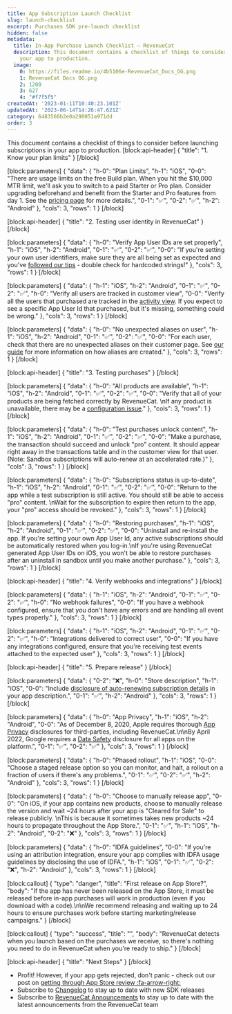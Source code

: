 ```yaml
---
title: App Subscription Launch Checklist
slug: launch-checklist
excerpt: Purchases SDK pre-launch checklist
hidden: false
metadata:
  title: In-App Purchase Launch Checklist – RevenueCat
  description: This document contains a checklist of things to consider before launching
    your app to production.
  image:
    0: https://files.readme.io/4b5106e-RevenueCat_Docs_OG.png
    1: RevenueCat Docs OG.png
    2: 1200
    3: 627
    4: "#f7f5f5"
createdAt: '2023-01-11T10:40:23.101Z'
updatedAt: '2023-06-14T14:26:47.621Z'
category: 6483560b2e0a290051a971dd
order: 3
---
```

This document contains a checklist of things to consider before launching subscriptions in your app to production.
[block:api-header]
{
  "title": "1. Know your plan limits"
}
[/block]

[block:parameters]
{
  "data": {
    "h-0": "Plan Limits",
    "h-1": "iOS",
    "0-0": "There are usage limits on the free Build plan. When you hit the $10,000 MTR limit, we'll ask you to switch to a paid Starter or Pro plan. Consider upgrading beforehand and benefit from the Starter and Pro features from day 1. See the [pricing page](https://www.revenuecat.com/pricing) for more details.",
    "0-1": "✅",
    "0-2": "✅",
    "h-2": "Android"
  },
  "cols": 3,
  "rows": 1
}
[/block]

[block:api-header]
{
  "title": "2. Testing user identity in RevenueCat"
}
[/block]

[block:parameters]
{
  "data": {
    "h-0": "Verify App User IDs are set properly",
    "h-1": "iOS",
    "h-2": "Android",
    "0-1": "✅",
    "0-2": "✅",
    "0-0": "If you're setting your own user identifiers, make sure they are all being set as expected and you've [followed our tips](doc:user-ids#tips-for-setting-app-user-ids) - double check for hardcoded strings!"
  },
  "cols": 3,
  "rows": 1
}
[/block]

[block:parameters]
{
  "data": {
    "h-1": "iOS",
    "h-2": "Android",
    "0-1": "✅",
    "0-2": "✅",
    "h-0": "Verify all users are tracked in customer view",
    "0-0": "Verify all the users that purchased are tracked in the [activity view](https://app.revenuecat.com/activity). If you expect to see a specific App User Id that purchased, but it's missing, something could be wrong."
  },
  "cols": 3,
  "rows": 1
}
[/block]

[block:parameters]
{
  "data": {
    "h-0": "No unexpected aliases on user",
    "h-1": "iOS",
    "h-2": "Android",
    "0-1": "✅",
    "0-2": "✅",
    "0-0": "For each user, check that there are no unexpected aliases on their customer page. See [our guide](doc:user-ids) for more information on how aliases are created."
  },
  "cols": 3,
  "rows": 1
}
[/block]

[block:api-header]
{
  "title": "3. Testing purchases"
}
[/block]

[block:parameters]
{
  "data": {
    "h-0": "All products are available",
    "h-1": "iOS",
    "h-2": "Android",
    "0-1": "✅",
    "0-2": "✅",
    "0-0": "Verify that all of your products are being fetched correctly by RevenueCat. \nIf any product is unavailable, there may be a [configuration issue](https://www.revenuecat.com/2018/10/11/configuring-in-app-products-is-hard)."
  },
  "cols": 3,
  "rows": 1
}
[/block]

[block:parameters]
{
  "data": {
    "h-0": "Test purchases unlock content",
    "h-1": "iOS",
    "h-2": "Android",
    "0-1": "✅",
    "0-2": "✅",
    "0-0": "Make a purchase, the transaction should succeed and unlock \"pro\" content. It should appear right away in the transactions table and in the customer view for that user. (Note: Sandbox subscriptions will auto-renew at an accelerated rate.)"
  },
  "cols": 3,
  "rows": 1
}
[/block]

[block:parameters]
{
  "data": {
    "h-0": "Subscriptions status is up-to-date",
    "h-1": "iOS",
    "h-2": "Android",
    "0-1": "✅",
    "0-2": "✅",
    "0-0": "Return to the app while a test subscription is still active. You should still be able to access \"pro\" content. \nWait for the subscription to expire then return to the app, your \"pro\" access should be revoked."
  },
  "cols": 3,
  "rows": 1
}
[/block]

[block:parameters]
{
  "data": {
    "h-0": "Restoring purchases",
    "h-1": "iOS",
    "h-2": "Android",
    "0-1": "✅",
    "0-2": "✅",
    "0-0": "Uninstall and re-install the app. If you're setting your own App User Id, any active subscriptions should be automatically restored when you log-in.\nIf you're using RevenueCat generated App User IDs on iOS, you won't be able to restore purchases after an uninstall in sandbox until you make another purchase."
  },
  "cols": 3,
  "rows": 1
}
[/block]

[block:api-header]
{
  "title": "4. Verify webhooks and integrations"
}
[/block]

[block:parameters]
{
  "data": {
    "h-1": "iOS",
    "h-2": "Android",
    "0-1": "✅",
    "0-2": "✅",
    "h-0": "No webhook failures",
    "0-0": "If you have a webhook configured, ensure that you don't have any errors and are handling all event types properly."
  },
  "cols": 3,
  "rows": 1
}
[/block]

[block:parameters]
{
  "data": {
    "h-1": "iOS",
    "h-2": "Android",
    "0-1": "✅",
    "0-2": "✅",
    "h-0": "Integrations delivered to correct user",
    "0-0": "If you have any integrations configured, ensure that you're receiving test events attached to the expected user"
  },
  "cols": 3,
  "rows": 1
}
[/block]

[block:api-header]
{
  "title": "5. Prepare release"
}
[/block]

[block:parameters]
{
  "data": {
    "0-2": "❌",
    "h-0": "Store description",
    "h-1": "iOS",
    "0-0": "Include [disclosure of auto-renewing subscription details](https://www.revenuecat.com/blog/schedule-2-section-3-8-b/) in your app description.",
    "0-1": "✅",
    "h-2": "Android"
  },
  "cols": 3,
  "rows": 1
}
[/block]

[block:parameters]
{
  "data": {
    "h-0": "App Privacy",
    "h-1": "iOS",
    "h-2": "Android",
    "0-0": "As of December 8, 2020, Apple requires thorough [App Privacy](https://docs.revenuecat.com/docs/apple-app-privacy) disclosures for third-parties, including RevenueCat.\n\nBy April 2022, Google requires a [Data Safety](doc:google-plays-data-safety) disclosure for all apps on the platform.",
    "0-1": "✅",
    "0-2": "✅"
  },
  "cols": 3,
  "rows": 1
}
[/block]

[block:parameters]
{
  "data": {
    "h-0": "Phased rollout",
    "h-1": "iOS",
    "0-0": "Choose a staged release option so you can monitor, and halt, a rollout on a fraction of users if there's any problems.",
    "0-1": "✅",
    "0-2": "✅",
    "h-2": "Android"
  },
  "cols": 3,
  "rows": 1
}
[/block]

[block:parameters]
{
  "data": {
    "h-0": "Choose to manually release app",
    "0-0": "On iOS, if your app contains new products, choose to manually release the version and wait ~24 hours after your app is \"Cleared for Sale\" to release publicly. \nThis is because it sometimes takes new products ~24 hours to propagate throughout the App Store.",
    "0-1": "✅",
    "h-1": "iOS",
    "h-2": "Android",
    "0-2": "❌"
  },
  "cols": 3,
  "rows": 1
}
[/block]

[block:parameters]
{
  "data": {
    "h-0": "IDFA guidelines",
    "0-0": "If you're using an attribution integration, ensure your app complies with IDFA usage guidelines by disclosing the use of IDFA.",
    "h-1": "iOS",
    "0-1": "✅",
    "0-2": "❌",
    "h-2": "Android"
  },
  "cols": 3,
  "rows": 1
}
[/block]

[block:callout]
{
  "type": "danger",
  "title": "First release on App Store?",
  "body": "If the app has never been released on the App Store, it must be released before in-app purchases will work in production (even if you download with a code).\n\nWe recommend releasing and waiting up to 24 hours to ensure purchases work before starting marketing/release campaigns."
}
[/block]

[block:callout]
{
  "type": "success",
  "title": "",
  "body": "RevenueCat detects when you launch based on the purchases we receive, so there's nothing you need to do in RevenueCat when you're ready to ship."
}
[/block]

[block:api-header]
{
  "title": "Next Steps"
}
[/block]
* Profit! However, if your app gets rejected, don't panic - check out our post on [getting through App Store review :fa-arrow-right:](https://medium.com/revenuecat-blog/getting-through-app-review-39ac50438c62)
* Subscribe to [Changelog](https://community.revenuecat.com/product-updates) to stay up to date with new SDK releases
* Subscribe to [RevenueCat Announcements](https://community.revenuecat.com/revenuecat-announcements-2) to stay up to date with the latest announcements from the RevenueCat team